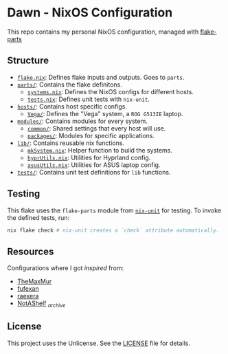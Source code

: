 # Dawn - NixOS Configuration

This repo contains my personal NixOS configuration, managed with [flake-parts](https://github.com/hercules-ci/flake-parts)

## Structure
- [`flake.nix`](./flake.nix): Defines flake inputs and outputs. Goes to `parts`.
- [`parts/`](./parts/): Contains the flake definitons.
  - [`systems.nix`](./parts/systems.nix): Defines the NixOS configs for different hosts.
  - [`tests.nix`](./parts/tests.nix): Defines unit tests with `nix-unit`.
- [`hosts/`](./hosts/): Contains host specific configs.
  - [`Vega/`](./hosts/Vega/): Defines the "Vega" system, a `ROG G513IE` laptop.
- [`modules/`](./modules): Contains modules for every system.
  - [`common/`](./modules/common): Shared settings that every host will use.
  - [`packages/`](./modules/packages/): Modules for specific applications.
- [`lib/`](./lib): Contains reusable nix functions.
  - [`mkSystem.nix`](./lib/mkSystem.nix): Helper function to build the systems.
  - [`hyprUtils.nix`](./lib/hyprUtils.nix): Utilities for Hyprland config.
  - [`asusUtils.nix`](./lib/asusUtils.nix): Utilities for ASUS laptop config.
- [`tests/`](./tests): Contains unit test definitions for `lib` functions.

## Testing

This flake uses the `flake-parts` module from [`nix-unit`](https://github.com/nix-community/nix-unit) for testing. To invoke the defined tests, run:

```bash
nix flake check # nix-unit creates a `check` attribute automatically.
```

## Resources
Configurations where I got *inspired* from:

- [TheMaxMur](https://github.com/TheMaxMur/NixOS-Configuration)
- [fufexan](https://github.com/fufexan/dotfiles)
- [raexera](https://github.com/raexera/yuki)
- [NotAShelf](https://github.com/NotAShelf/nyx) _<sub>archive</sub>_

## License
This project uses the Unlicense. See the [LICENSE](LICENSE) file for details.
